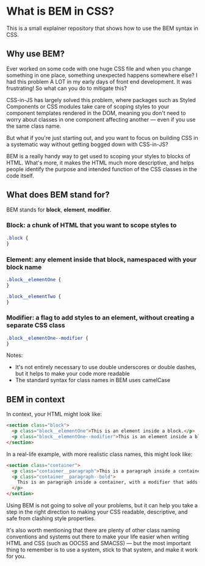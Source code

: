 # What is BEM in CSS?

This is a small explainer repository that shows how to use the BEM syntax in CSS.

## Why use BEM?

Ever worked on some code with one huge CSS file and when you change something in one place, something unexpected happens somewhere else? I had this problem A LOT in my early days of front end development. It was frustrating! So what can you do to mitigate this?

CSS-in-JS has largely solved this problem, where packages such as Styled Components or CSS modules take care of scoping styles to your component templates rendered in the DOM, meaning you don't need to worry about classes in one component affecting another — even if you use the same class name.

But what if you're just starting out, and you want to focus on building CSS in a systematic way without getting bogged down with CSS-in-JS?

BEM is a really handy way to get used to scoping your styles to blocks of HTML. What's more, it makes the HTML much more descriptive, and helps people identify the purpose and intended function of the CSS classes in the code itself.

## What does BEM stand for?

BEM stands for **block**, **element**, **modifier**.

### Block: a chunk of HTML that you want to scope styles to

```css
.block {
}
```

### Element: any element inside that block, namespaced with your block name

```css
.block__elementOne {
}

.block__elementTwo {
}
```

### Modifier: a flag to add styles to an element, without creating a separate CSS class

```css
.block__elementOne--modifier {
}
```

Notes:

- It's not entirely necessary to use double underscores or double dashes, but it helps to make your code more readable
- The standard syntax for class names in BEM uses camelCase

## BEM in context

In context, your HTML might look like:

```html
<section class="block">
  <p class="block__elementOne">This is an element inside a block.</p>
  <p class="block__elementOne--modifier">This is an element inside a block, with a modifier.</p>
</section>
```

In a real-life example, with more realistic class names, this might look like:

```html
<section class="container">
  <p class="container__paragraph">This is a paragraph inside a container.</p>
  <p class="container__paragraph--bold">
    This is an paragraph inside a container, with a modifier that adds bold styling.
  </p>
</section>
```

Using BEM is not going to solve _all_ your problems, but it can help you take a step in the right direction to making your CSS readable, descriptive, and safe from clashing style properties.

It's also worth mentioning that there are plenty of other class naming conventions and systems out there to make your life easier when writing HTML and CSS (such as OOCSS and SMACSS) — but the most important thing to remember is to use a system, stick to that system, and make it work for you.
